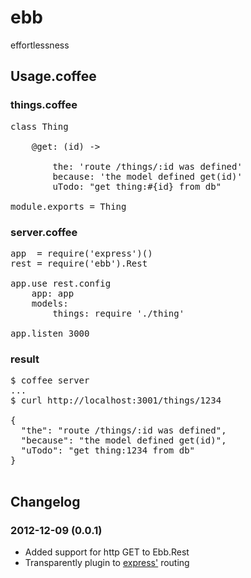 ebb
===

effortlessness


Usage.coffee
------------


### things.coffee

<pre>
class Thing

    @get: (id) -> 

        the: 'route /things/:id was defined'
        because: 'the model defined get(id)'
        uTodo: "get thing:#{id} from db"

module.exports = Thing
</pre>


### server.coffee

<pre>
app  = require('express')()
rest = require('ebb').Rest

app.use rest.config
    app: app
    models:
        things: require './thing'

app.listen 3000
</pre>


### result

<pre>
$ coffee server
...
$ curl http://localhost:3001/things/1234

{
  "the": "route /things/:id was defined",
  "because": "the model defined get(id)",
  "uTodo": "get thing:1234 from db"
}

</pre>


Changelog
---------

### 2012-12-09 (0.0.1)

* Added support for http GET to Ebb.Rest
* Transparently plugin to [express'](https://github.com/visionmedia/express) routing

